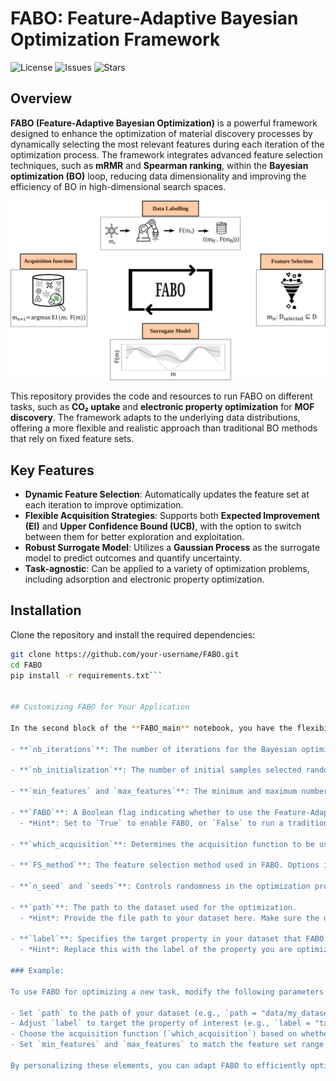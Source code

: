 # FABO: Feature-Adaptive Bayesian Optimization Framework

![License](https://img.shields.io/github/license/Mahyar-rajabi94/FABO) ![Issues](https://img.shields.io/github/issues/Mahyar-rajabi94/FABO) ![Stars](https://img.shields.io/github/stars/Mahyar-rajabi94/FABO)

## Overview

**FABO (Feature-Adaptive Bayesian Optimization)** is a powerful framework designed to enhance the optimization of material discovery processes by dynamically selecting the most relevant features during each iteration of the optimization process. The framework integrates advanced feature selection techniques, such as **mRMR** and **Spearman ranking**, within the **Bayesian optimization (BO)** loop, reducing data dimensionality and improving the efficiency of BO in high-dimensional search spaces.

![Project Demo](figures/1.svg)


This repository provides the code and resources to run FABO on different tasks, such as **CO₂ uptake** and **electronic property optimization** for **MOF discovery**. The framework adapts to the underlying data distributions, offering a more flexible and realistic approach than traditional BO methods that rely on fixed feature sets.

## Key Features

- **Dynamic Feature Selection**: Automatically updates the feature set at each iteration to improve optimization.
- **Flexible Acquisition Strategies**: Supports both **Expected Improvement (EI)** and **Upper Confidence Bound (UCB)**, with the option to switch between them for better exploration and exploitation.
- **Robust Surrogate Model**: Utilizes a **Gaussian Process** as the surrogate model to predict outcomes and quantify uncertainty.
- **Task-agnostic**: Can be applied to a variety of optimization problems, including adsorption and electronic property optimization.
  
## Installation

Clone the repository and install the required dependencies:

```bash
git clone https://github.com/your-username/FABO.git
cd FABO
pip install -r requirements.txt```


## Customizing FABO for Your Application

In the second block of the **FABO_main** notebook, you have the flexibility to adjust FABO's parameters to suit your specific optimization needs. Below are the key elements you can modify and what they do:

- **`nb_iterations`**: The number of iterations for the Bayesian optimization process.
  
- **`nb_initialization`**: The number of initial samples selected randomly from the dataset to start the optimization.

- **`min_features` and `max_features`**: The minimum and maximum number of features to be selected during each feature selection cycle (defaults: `5` and `20` respectively).  

- **`FABO`**: A Boolean flag indicating whether to use the Feature-Adaptive Bayesian Optimization (FABO) method (`True` or `False`).  
  - *Hint*: Set to `True` to enable FABO, or `False` to run a traditional BO without adaptive feature selection.

- **`which_acquisition`**: Determines the acquisition function to be used for selecting the next sample. Options: `"EI"` (Expected Improvement), `"max y_hat"` (exploitation), or `"max sigma"` (exploration).  

- **`FS_method`**: The feature selection method used in FABO. Options include `'spearman'` or `'mRMR'`.  

- **`n_seed` and `seeds`**: Controls randomness in the optimization process. `n_seed` sets the number of random seeds, and `seeds` generates the list of seeds (default: `19` seeds).  

- **`path`**: The path to the dataset used for the optimization.  
  - *Hint*: Provide the file path to your dataset here. Make sure the dataset is in a CSV format.

- **`label`**: Specifies the target property in your dataset that FABO will optimize (e.g., `"pure_uptake_CO2_298.00_1600000"`).  
  - *Hint*: Replace this with the label of the property you are optimizing in your dataset, such as CO₂ uptake, bandgap, etc.

### Example:

To use FABO for optimizing a new task, modify the following parameters:

- Set `path` to the path of your dataset (e.g., `path = "data/my_dataset.csv"`).
- Adjust `label` to target the property of interest (e.g., `label = "target_property"`).
- Choose the acquisition function (`which_acquisition`) based on whether you want more exploration (`"max sigma"`) or exploitation (`"max y_hat"`).
- Set `min_features` and `max_features` to match the feature set range appropriate for your task.

By personalizing these elements, you can adapt FABO to efficiently optimize your material discovery tasks.
